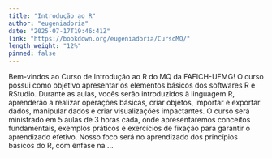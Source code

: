 ```yaml
---
title: "Introdução ao R"
author: "eugeniadoria"
date: "2025-07-17T19:46:41Z"
link: "https://bookdown.org/eugeniadoria/CursoMQ/"
length_weight: "12%"
pinned: false
---
```


Bem-vindos ao Curso de Introdução ao R do MQ da FAFICH-UFMG! O curso possui como objetivo apresentar os elementos básicos dos softwares R e RStudio. Durante as aulas, vocês serão introduzidos à linguagem R, aprenderão a realizar operações básicas, criar objetos, importar e exportar dados, manipular dados e criar visualizações impactantes. O curso será ministrado em 5 aulas de 3 horas cada, onde apresentaremos conceitos fundamentais, exemplos práticos e exercícios de fixação para garantir o aprendizado efetivo. Nosso foco será no aprendizado dos princípios básicos do R, com ênfase na ...
